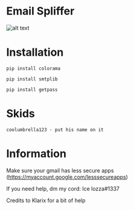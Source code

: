 # Email Spliffer
![alt text](https://cdn.discordapp.com/attachments/631162287968747550/742335342471938099/email-spliffer.png)

# Installation
    pip install colorama
    
    pip install smtplib

    pip install getpass
    
# Skids
    coolumbrella123 - put his name on it
    
# Information
Make sure your gmail has less secure apps (https://myaccount.google.com/lesssecureapps)

If you need help, dm my cord: Ice lozza#1337

Credits to Klarix for a bit of help
